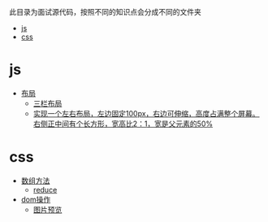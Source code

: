 此目录为面试源代码，按照不同的知识点会分成不同的文件夹

+ [js](#js)
+ [css](#css)

# <span id="js">js</span>
* [布局](css/layout)</span>
    * [三栏布局](css/layout/三栏布局.html)
    * [实现一个左右布局，左边固定100px，右边可伸缩，高度占满整个屏幕。右侧正中间有个长方形，宽高比2：1，宽是父元素的50%](css/layout/question1.html)

# <span id="css">css</span>
* [数组方法](js/array)
    * [reduce](js/array/reduce.md)
* [dom操作](js/dom)
    * [图片预览](js/dom/图片预览.html)
